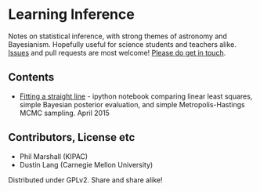 # Learning Inference

Notes on statistical inference, with strong themes of astronomy and Bayesianism. Hopefully useful for science students and teachers alike. [Issues](https://github.com/dstndstn/LearningInference/issues) and pull requests are most welcome! [Please do get in touch](https://github.com/dstndstn/LearningInference/issues).

## Contents

* [Fitting a straight line](http://nbviewer.ipython.org/github/dstndstn/LearningInference/blob/master/straightline.ipynb) - ipython notebook comparing linear least squares, simple Bayesian posterior evaluation, and simple Metropolis-Hastings MCMC sampling. April 2015

## Contributors, License etc

* Phil Marshall (KIPAC)
* Dustin Lang (Carnegie Mellon University)

Distributed under GPLv2. Share and share alike! 
